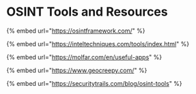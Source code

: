 # OSINT Tools and Resources



{% embed url="https://osintframework.com/" %}

{% embed url="https://inteltechniques.com/tools/index.html" %}

{% embed url="https://molfar.com/en/useful-apps" %}

{% embed url="https://www.geocreepy.com/" %}

{% embed url="https://securitytrails.com/blog/osint-tools" %}

